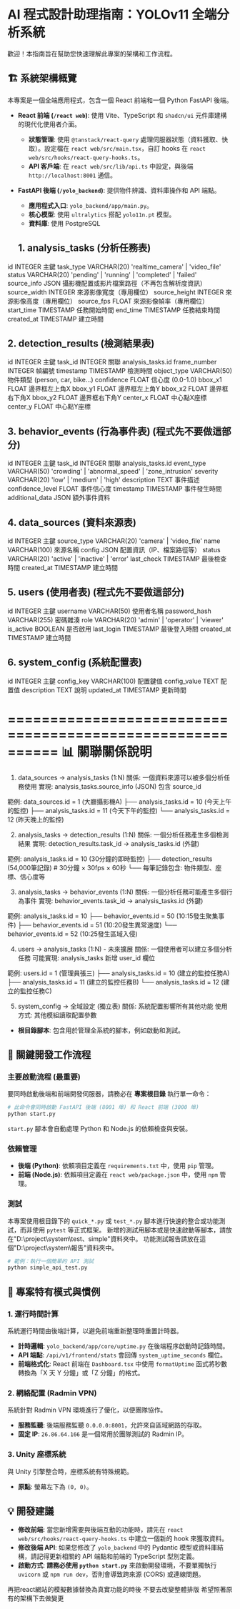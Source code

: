# AI 程式設計助理指南：YOLOv11 全端分析系統

歡迎！本指南旨在幫助您快速理解此專案的架構和工作流程。

## 🏗️ 系統架構概覽

本專案是一個全端應用程式，包含一個 React 前端和一個 Python FastAPI 後端。

-   **React 前端 (`/react web`)**: 使用 Vite、TypeScript 和 `shadcn/ui` 元件庫建構的現代化使用者介面。
    -   **狀態管理**: 使用 `@tanstack/react-query` 處理伺服器狀態（資料獲取、快取）。設定檔在 `react web/src/main.tsx`，自訂 hooks 在 `react web/src/hooks/react-query-hooks.ts`。
    -   **API 客戶端**: 在 `react web/src/lib/api.ts` 中設定，與後端 `http://localhost:8001` 通信。

-   **FastAPI 後端 (`/yolo_backend`)**: 提供物件辨識、資料庫操作和 API 端點。
    -   **應用程式入口**: `yolo_backend/app/main.py`。
    -   **核心模型**: 使用 `ultralytics` 搭配 `yolo11n.pt` 模型。
    -   **資料庫**: 使用 PostgreSQL
    ## 1. analysis_tasks (分析任務表)
id               INTEGER      主鍵
task_type        VARCHAR(20)  'realtime_camera' | 'video_file'
status           VARCHAR(20)  'pending' | 'running' | 'completed' | 'failed'
source_info      JSON         攝影機配置或影片檔案路徑（不再包含解析度資訊）
source_width     INTEGER      來源影像寬度（專用欄位）
source_height    INTEGER      來源影像高度（專用欄位）
source_fps       FLOAT        來源影像幀率（專用欄位）
start_time       TIMESTAMP    任務開始時間
end_time         TIMESTAMP    任務結束時間
created_at       TIMESTAMP    建立時間

## 2. detection_results (檢測結果表)
id               INTEGER      主鍵
task_id          INTEGER      關聯 analysis_tasks.id
frame_number     INTEGER      幀編號
timestamp        TIMESTAMP    檢測時間
object_type      VARCHAR(50)  物件類型 (person, car, bike...)
confidence       FLOAT        信心度 (0.0-1.0)
bbox_x1          FLOAT        邊界框左上角X
bbox_y1          FLOAT        邊界框左上角Y
bbox_x2          FLOAT        邊界框右下角X
bbox_y2          FLOAT        邊界框右下角Y
center_x         FLOAT        中心點X座標
center_y         FLOAT        中心點Y座標

## 3. behavior_events (行為事件表)   (程式先不要做這部分)
id               INTEGER      主鍵
task_id          INTEGER      關聯 analysis_tasks.id
event_type       VARCHAR(50)  'crowding' | 'abnormal_speed' | 'zone_intrusion'
severity         VARCHAR(20)  'low' | 'medium' | 'high'
description      TEXT         事件描述
confidence_level FLOAT        事件信心度
timestamp        TIMESTAMP    事件發生時間
additional_data  JSON         額外事件資料

## 4. data_sources (資料來源表)
id               INTEGER      主鍵
source_type      VARCHAR(20)  'camera' | 'video_file'
name             VARCHAR(100) 來源名稱
config           JSON         配置資訊（IP、檔案路徑等）
status           VARCHAR(20)  'active' | 'inactive' | 'error'
last_check       TIMESTAMP    最後檢查時間
created_at       TIMESTAMP    建立時間

## 5. users (使用者表)  (程式先不要做這部分)
id               INTEGER      主鍵
username         VARCHAR(50)  使用者名稱
password_hash    VARCHAR(255) 密碼雜湊
role             VARCHAR(20)  'admin' | 'operator' | 'viewer'
is_active        BOOLEAN      是否啟用
last_login       TIMESTAMP    最後登入時間
created_at       TIMESTAMP    建立時間

## 6. system_config (系統配置表)
id               INTEGER      主鍵
config_key       VARCHAR(100) 配置鍵值
config_value     TEXT         配置值
description      TEXT         說明
updated_at       TIMESTAMP    更新時間

==========================================================
📊 關聯關係說明
==========================================================

1. data_sources → analysis_tasks (1:N)
關係: 一個資料來源可以被多個分析任務使用
實現: analysis_tasks.source_info (JSON) 包含 source_id

範例:
data_sources.id = 1 (大廳攝影機A)
  ├── analysis_tasks.id = 10 (今天上午的監控)
  ├── analysis_tasks.id = 11 (今天下午的監控)
  └── analysis_tasks.id = 12 (昨天晚上的監控)

2. analysis_tasks → detection_results (1:N)
關係: 一個分析任務產生多個檢測結果
實現: detection_results.task_id → analysis_tasks.id (外鍵)

範例:
analysis_tasks.id = 10 (30分鐘的即時監控)
  ├── detection_results (54,000筆記錄) # 30分鐘 × 30fps × 60秒
  └── 每筆記錄包含: 物件類型、座標、信心度等

3. analysis_tasks → behavior_events (1:N)
關係: 一個分析任務可能產生多個行為事件
實現: behavior_events.task_id → analysis_tasks.id (外鍵)

範例:
analysis_tasks.id = 10
  ├── behavior_events.id = 50 (10:15發生聚集事件)
  ├── behavior_events.id = 51 (10:20發生異常速度)
  └── behavior_events.id = 52 (10:25發生區域入侵)

4. users → analysis_tasks (1:N) - 未來擴展
關係: 一個使用者可以建立多個分析任務
可能實現: analysis_tasks 新增 user_id 欄位

範例:
users.id = 1 (管理員張三)
  ├── analysis_tasks.id = 10 (建立的監控任務A)
  ├── analysis_tasks.id = 11 (建立的監控任務B)
  └── analysis_tasks.id = 12 (建立的監控任務C)

5. system_config → 全域設定 (獨立表)
關係: 系統配置影響所有其他功能
使用方式: 其他模組讀取配置參數

-   **根目錄腳本**: 包含用於管理全系統的腳本，例如啟動和測試。

## 🔧 關鍵開發工作流程

### **主要啟動流程 (最重要)**

要同時啟動後端和前端開發伺服器，請務必在 **專案根目錄** 執行單一命令：

```bash
# 此命令會同時啟動 FastAPI 後端 (8001 埠) 和 React 前端 (3000 埠)
python start.py
```

`start.py` 腳本會自動處理 Python 和 Node.js 的依賴檢查與安裝。

### **依賴管理**

-   **後端 (Python)**: 依賴項目定義在 `requirements.txt` 中，使用 `pip` 管理。
-   **前端 (Node.js)**: 依賴項目定義在 `react web/package.json` 中，使用 `npm` 管理。

### **測試**

本專案使用根目錄下的 `quick_*.py` 或 `test_*.py` 腳本進行快速的整合或功能測試，而非使用 `pytest` 等正式框架。
新增的測試用腳本或是快速啟動等腳本，請放在"D:\project\system\test、simple"資料夾中。
功能測試報告請放在這個"D:\project\system\報告"資料夾中。
```bash
# 範例：執行一個簡單的 API 測試
python simple_api_test.py
```

## 🎯 專案特有模式與慣例

### 1. 運行時間計算

系統運行時間由後端計算，以避免前端重新整理時重置計時器。
-   **計時邏輯**: `yolo_backend/app/core/uptime.py` 在後端程序啟動時記錄時間。
-   **API 端點**: `/api/v1/frontend/stats` 會回傳 `system_uptime_seconds` 欄位。
-   **前端格式化**: React 前端在 `Dashboard.tsx` 中使用 `formatUptime` 函式將秒數轉換為「X 天 Y 分鐘」或「Z 分鐘」的格式。

### 2. 網絡配置 (Radmin VPN)

系統針對 Radmin VPN 環境進行了優化，以便團隊協作。
-   **服務監聽**: 後端服務監聽 `0.0.0.0:8001`，允許來自區域網路的存取。
-   **固定 IP**: `26.86.64.166` 是一個常用於團隊測試的 Radmin IP。

### 3. Unity 座標系統

與 Unity 引擎整合時，座標系統有特殊規範。
-   **原點**: 螢幕左下為 `(0, 0)`。

## 💡 開發建議

-   **修改前端**: 當您新增需要與後端互動的功能時，請先在 `react web/src/hooks/react-query-hooks.ts` 中建立一個新的 hook 來獲取資料。
-   **修改後端 API**: 如果您修改了 `yolo_backend` 中的 Pydantic 模型或資料庫結構，請記得更新相關的 API 端點和前端的 TypeScript 型別定義。
-   **啟動方式**: **請務必使用 `python start.py`** 來啟動開發環境，不要單獨執行 `uvicorn` 或 `npm run dev`，否則會導致跨來源 (CORS) 或連線問題。

再把react網站的模擬數據替換為真實功能的時後 不要去改變整體排版 希望照著原有的架構下去做變更
